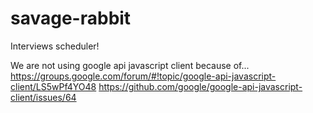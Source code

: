 # savage-rabbit
Interviews scheduler!

We are not using google api javascript client because of...
https://groups.google.com/forum/#!topic/google-api-javascript-client/LS5wPf4YO48
https://github.com/google/google-api-javascript-client/issues/64